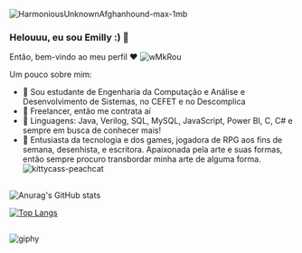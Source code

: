 ![HarmoniousUnknownAfghanhound-max-1mb](https://user-images.githubusercontent.com/106775652/222025144-8799c648-80f1-4cd8-87c4-48b7cdbeecad.gif)


### Helouuu, eu sou Emilly :) 🦇
Então, bem-vindo ao meu perfil ❤️
![wMkRou](https://user-images.githubusercontent.com/106775652/222025842-09452a6d-0a35-4ba5-8bd4-8e6d10cfe5d5.gif)

Um pouco sobre mim:
- 💛 Sou estudante de Engenharia da Computação e Análise e Desenvolvimento de Sistemas, no CEFET e no Descomplica
- 💜 Freelancer, então me contrata aí
- 🖤 Linguagens: Java, Verilog, SQL, MySQL, JavaScript, Power BI, C, C# e sempre em busca de conhecer mais!
- 🤍 Entusiasta da tecnologia e dos games, jogadora de RPG aos fins de semana, desenhista, e escritora. Apaixonada pela arte e suas formas, então sempre procuro transbordar minha arte de alguma forma.
![kittycass-peachcat](https://user-images.githubusercontent.com/106775652/222018833-f107f0db-cce5-4828-be64-7129d4fcec93.gif)
##

![Anurag's GitHub stats](https://github-readme-stats.vercel.app/api?username=Murcegany&show_icons=true&theme=outrun )

[![Top Langs](https://github-readme-stats.vercel.app/api/top-langs/?username=Murcegany&show_icons=true&theme=outrun)](https://github.com/Murcegany/github-readme-stats)
##
![giphy](https://user-images.githubusercontent.com/106775652/222025672-4f39077c-ae65-4b66-b20d-acdb17296d1f.gif)
